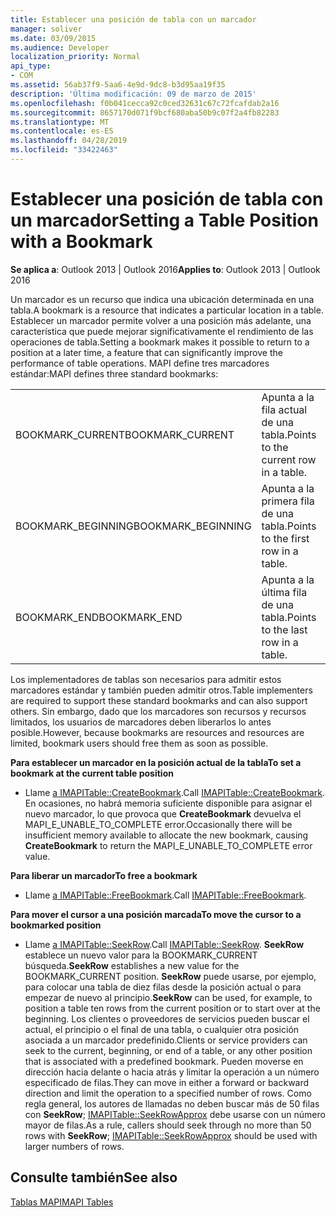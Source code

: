 ```yaml
---
title: Establecer una posición de tabla con un marcador
manager: soliver
ms.date: 03/09/2015
ms.audience: Developer
localization_priority: Normal
api_type:
- COM
ms.assetid: 56ab37f9-5aa6-4e9d-9dc8-b3d95aa19f35
description: 'Última modificación: 09 de marzo de 2015'
ms.openlocfilehash: f0b041cecca92c0ced32631c67c72fcafdab2a16
ms.sourcegitcommit: 8657170d071f9bcf680aba50b9c07f2a4fb82283
ms.translationtype: MT
ms.contentlocale: es-ES
ms.lasthandoff: 04/28/2019
ms.locfileid: "33422463"
---
```

# <a name="setting-a-table-position-with-a-bookmark"></a><span data-ttu-id="f3cbc-103">Establecer una posición de tabla con un marcador</span><span class="sxs-lookup"><span data-stu-id="f3cbc-103">Setting a Table Position with a Bookmark</span></span>

  
  
<span data-ttu-id="f3cbc-104">**Se aplica a**: Outlook 2013 | Outlook 2016</span><span class="sxs-lookup"><span data-stu-id="f3cbc-104">**Applies to**: Outlook 2013 | Outlook 2016</span></span> 
  
<span data-ttu-id="f3cbc-105">Un marcador es un recurso que indica una ubicación determinada en una tabla.</span><span class="sxs-lookup"><span data-stu-id="f3cbc-105">A bookmark is a resource that indicates a particular location in a table.</span></span> <span data-ttu-id="f3cbc-106">Establecer un marcador permite volver a una posición más adelante, una característica que puede mejorar significativamente el rendimiento de las operaciones de tabla.</span><span class="sxs-lookup"><span data-stu-id="f3cbc-106">Setting a bookmark makes it possible to return to a position at a later time, a feature that can significantly improve the performance of table operations.</span></span> <span data-ttu-id="f3cbc-107">MAPI define tres marcadores estándar:</span><span class="sxs-lookup"><span data-stu-id="f3cbc-107">MAPI defines three standard bookmarks:</span></span> 
  
|||
|:-----|:-----|
|<span data-ttu-id="f3cbc-108">BOOKMARK_CURRENT</span><span class="sxs-lookup"><span data-stu-id="f3cbc-108">BOOKMARK_CURRENT</span></span>  <br/> |<span data-ttu-id="f3cbc-109">Apunta a la fila actual de una tabla.</span><span class="sxs-lookup"><span data-stu-id="f3cbc-109">Points to the current row in a table.</span></span>  <br/> |
|<span data-ttu-id="f3cbc-110">BOOKMARK_BEGINNING</span><span class="sxs-lookup"><span data-stu-id="f3cbc-110">BOOKMARK_BEGINNING</span></span>  <br/> |<span data-ttu-id="f3cbc-111">Apunta a la primera fila de una tabla.</span><span class="sxs-lookup"><span data-stu-id="f3cbc-111">Points to the first row in a table.</span></span>  <br/> |
|<span data-ttu-id="f3cbc-112">BOOKMARK_END</span><span class="sxs-lookup"><span data-stu-id="f3cbc-112">BOOKMARK_END</span></span>  <br/> |<span data-ttu-id="f3cbc-113">Apunta a la última fila de una tabla.</span><span class="sxs-lookup"><span data-stu-id="f3cbc-113">Points to the last row in a table.</span></span>  <br/> |
   
<span data-ttu-id="f3cbc-114">Los implementadores de tablas son necesarios para admitir estos marcadores estándar y también pueden admitir otros.</span><span class="sxs-lookup"><span data-stu-id="f3cbc-114">Table implementers are required to support these standard bookmarks and can also support others.</span></span> <span data-ttu-id="f3cbc-115">Sin embargo, dado que los marcadores son recursos y recursos limitados, los usuarios de marcadores deben liberarlos lo antes posible.</span><span class="sxs-lookup"><span data-stu-id="f3cbc-115">However, because bookmarks are resources and resources are limited, bookmark users should free them as soon as possible.</span></span> 
  
 <span data-ttu-id="f3cbc-116">**Para establecer un marcador en la posición actual de la tabla**</span><span class="sxs-lookup"><span data-stu-id="f3cbc-116">**To set a bookmark at the current table position**</span></span>
  
- <span data-ttu-id="f3cbc-117">Llame [a IMAPITable::CreateBookmark](imapitable-createbookmark.md).</span><span class="sxs-lookup"><span data-stu-id="f3cbc-117">Call [IMAPITable::CreateBookmark](imapitable-createbookmark.md).</span></span> <span data-ttu-id="f3cbc-118">En ocasiones, no habrá memoria suficiente disponible para asignar el nuevo marcador, lo que provoca que **CreateBookmark** devuelva el MAPI_E_UNABLE_TO_COMPLETE error.</span><span class="sxs-lookup"><span data-stu-id="f3cbc-118">Occasionally there will be insufficient memory available to allocate the new bookmark, causing **CreateBookmark** to return the MAPI_E_UNABLE_TO_COMPLETE error value.</span></span> 
    
 <span data-ttu-id="f3cbc-119">**Para liberar un marcador**</span><span class="sxs-lookup"><span data-stu-id="f3cbc-119">**To free a bookmark**</span></span>
  
- <span data-ttu-id="f3cbc-120">Llame [a IMAPITable::FreeBookmark](imapitable-freebookmark.md).</span><span class="sxs-lookup"><span data-stu-id="f3cbc-120">Call [IMAPITable::FreeBookmark](imapitable-freebookmark.md).</span></span>
    
 <span data-ttu-id="f3cbc-121">**Para mover el cursor a una posición marcada**</span><span class="sxs-lookup"><span data-stu-id="f3cbc-121">**To move the cursor to a bookmarked position**</span></span>
  
- <span data-ttu-id="f3cbc-122">Llame [a IMAPITable::SeekRow](imapitable-seekrow.md).</span><span class="sxs-lookup"><span data-stu-id="f3cbc-122">Call [IMAPITable::SeekRow](imapitable-seekrow.md).</span></span> <span data-ttu-id="f3cbc-123">**SeekRow** establece un nuevo valor para la BOOKMARK_CURRENT búsqueda.</span><span class="sxs-lookup"><span data-stu-id="f3cbc-123">**SeekRow** establishes a new value for the BOOKMARK_CURRENT position.</span></span> <span data-ttu-id="f3cbc-124">**SeekRow** puede usarse, por ejemplo, para colocar una tabla de diez filas desde la posición actual o para empezar de nuevo al principio.</span><span class="sxs-lookup"><span data-stu-id="f3cbc-124">**SeekRow** can be used, for example, to position a table ten rows from the current position or to start over at the beginning.</span></span> <span data-ttu-id="f3cbc-125">Los clientes o proveedores de servicios pueden buscar el actual, el principio o el final de una tabla, o cualquier otra posición asociada a un marcador predefinido.</span><span class="sxs-lookup"><span data-stu-id="f3cbc-125">Clients or service providers can seek to the current, beginning, or end of a table, or any other position that is associated with a predefined bookmark.</span></span> <span data-ttu-id="f3cbc-126">Pueden moverse en dirección hacia delante o hacia atrás y limitar la operación a un número especificado de filas.</span><span class="sxs-lookup"><span data-stu-id="f3cbc-126">They can move in either a forward or backward direction and limit the operation to a specified number of rows.</span></span> <span data-ttu-id="f3cbc-127">Como regla general, los autores de llamadas no deben buscar más de 50 filas con **SeekRow**; [IMAPITable::SeekRowApprox](imapitable-seekrowapprox.md) debe usarse con un número mayor de filas.</span><span class="sxs-lookup"><span data-stu-id="f3cbc-127">As a rule, callers should seek through no more than 50 rows with **SeekRow**; [IMAPITable::SeekRowApprox](imapitable-seekrowapprox.md) should be used with larger numbers of rows.</span></span> 
    
## <a name="see-also"></a><span data-ttu-id="f3cbc-128">Consulte también</span><span class="sxs-lookup"><span data-stu-id="f3cbc-128">See also</span></span>



[<span data-ttu-id="f3cbc-129">Tablas MAPI</span><span class="sxs-lookup"><span data-stu-id="f3cbc-129">MAPI Tables</span></span>](mapi-tables.md)


